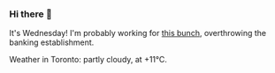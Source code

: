 ### Hi there :wave:

It's Wednesday! I'm probably working for [this bunch](https://github.com/kohofinancial), overthrowing the banking establishment.

Weather in Toronto: partly cloudy, at +11°C.
